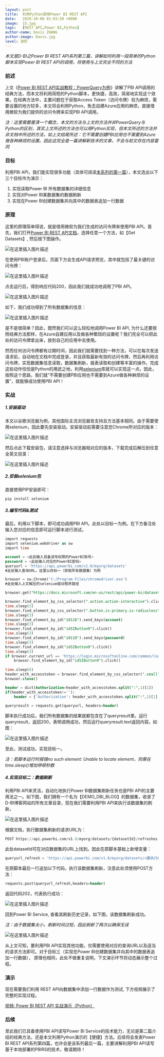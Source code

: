 ```yaml
---
layout: post
title:  利用Python调用Power BI REST API
date:   2020-10-08 01:03:50 +0000
image:  15.jpg
tags:   [REST API,Power BI,Python]
author-name: Davis ZHANG
author-image: Davis.jpg
level: 进阶
---
```


*本文是D-BI之Power BI REST API系列第三篇，讲解如何利用一段简单的Python脚本实现Power BI REST API的调用，将使用与上文完全不同的方法*

### 前述

上文《[Power BI REST API实战教程：PowerQuery为例](https://d-bi.gitee.io/pbi-rest-api-with-powerquery/)》讲解了PBI API调用的经典方法，而本文将利用简短的Python脚本，更快捷，高效，简易地实现这个效果。在经典方法中，主要问题在于获取Access Token（访问令牌）较为麻烦，需要设置的地方较多，本文将会利用Python，免去自建Azure应用的麻烦，直接借用微软为我们提供的访问令牌来实现PBI API调用。

*注：这里需要厘清一个概念，本文的方法与上文的方法并非PowerQuery与Python的区别，其实上文所述的方法也可以用Python实现，但本文所述的方法并非文档中所述的方法，如上文结尾所述：它不需要创建PBI应用也不需要到Azure做各种麻烦的设置。因此这完全是一篇讲解新技术的文章，不会与前文存在内容雷同*

### 目标

利用PBI API，我们能实现很多功能（具体可阅读[本系列的第一篇](https://d-bi.gitee.io/pbi-rest-api-introduction/)），本文选出以下三个目标作为演示：

1. 实现读取Power BI 所有数据集的详细信息
2. 实现对Power BI某数据集的数据刷新
3. 实现在Power BI创建数据集并向其中的数据表追加一行数据

### 原理

这里的原理简单得说，就是借用微软为我们生成的访问令牌来使用PBI API。首先，我们打开[Power BI REST API文档](https://docs.microsoft.com/en-us/rest/api/power-bi)，选择任意一个方法，如【Get Datasets】, 然后按下图操作。

![在这里插入图片描述](https://img-blog.csdnimg.cn/20201007162032663.png?x-oss-process=image/watermark,type_ZmFuZ3poZW5naGVpdGk,shadow_10,text_RC1CSSB8IERhdmlzIG9uIEJJ,size_16,color_FFFFFF,t_70#pic_center)

在使用PBI账户登录后，页面下方会生成API请求预览，其中就包括了最关键的访问令牌：

![在这里插入图片描述](https://img-blog.csdnimg.cn/20201007162601209.png?x-oss-process=image/watermark,type_ZmFuZ3poZW5naGVpdGk,shadow_10,text_RC1CSSB8IERhdmlzIG9uIEJJ,size_16,color_FFFFFF,t_70#pic_center)

点击运行后，得到响应代码200，因此我们就成功地调用了PBI API。

![在这里插入图片描述](https://img-blog.csdnimg.cn/202010071629192.png?x-oss-process=image/watermark,type_ZmFuZ3poZW5naGVpdGk,shadow_10,text_RC1CSSB8IERhdmlzIG9uIEJJ,size_16,color_FFFFFF,t_70#pic_center)

如下，我们成功得到了所有数据集的信息：

![在这里插入图片描述](https://img-blog.csdnimg.cn/20201007163420194.png?x-oss-process=image/watermark,type_ZmFuZ3poZW5naGVpdGk,shadow_10,text_RC1CSSB8IERhdmlzIG9uIEJJ,size_16,color_FFFFFF,t_70#pic_center)

是不是很简单？因此，既然我们可以这么轻松地调用Power BI API, 为什么还要按照经典方法那样，在Azure自建应用以及做各种繁琐的设置呢？我们完全可以把此处的访问令牌拿出来，放到自己的应用中去使用。

然而任何访问令牌都有过期时间，因此我们就需要找到一种方法，可以在每次发送请求前，自动地在文档中完成登录，并且获取最新有效的访问令牌，然后再利用访问令牌，实现数据集信息读取，数据集刷新，报表读取和创建等丰富的操作。完成这些动作恰恰是Python的用武之地，利用[selenium](https://selenium-python.readthedocs.io/)库就可以实现这一点。因此，按照这个思路，我们就“不需要创建PBI应用也不需要到Azure做各种麻烦的设置”，就能够成功使用PBI API！




### 实战

##### 1.安装驱动

本文以谷歌浏览器为例，其他国际主流浏览器皆支持且方法基本相同。由于需要使用selenium，因此要先安装驱动。安装驱动前需要注意您Chrome所对应的版本：

![在这里插入图片描述](https://img-blog.csdnimg.cn/20201007170452277.png?x-oss-process=image/watermark,type_ZmFuZ3poZW5naGVpdGk,shadow_10,text_RC1CSSB8IERhdmlzIG9uIEJJ,size_16,color_FFFFFF,t_70#pic_center)

然后点此下载安装包，请注意选择与浏览器相对应的版本，下载完成后解压到任意全英文目录：

![在这里插入图片描述](https://img-blog.csdnimg.cn/2020100717205870.png?x-oss-process=image/watermark,type_ZmFuZ3poZW5naGVpdGk,shadow_10,text_RC1CSSB8IERhdmlzIG9uIEJJ,size_16,color_FFFFFF,t_70#pic_center)

##### 2.安装selenium包

直接使用PIP安装即可：

```SQL
pip install selenium
```

##### 3.编写代码&测试

最后，利用以下脚本，即可成功调用PBI API。此处以目标一为例。在下方备注处输入您对应的信息即可运行脚本进行测试。

```SQL
import requests
import selenium.webdriver as sw
import time

account = <此处输入具备读写权限的PowerBI账号>
password = <此处输入对应的PowerBI密码>
queryurl = 'https://api.powerbi.com/v1.0/myorg/datasets' 
#此处输入查询URL，这里以目标一（获取所有数据集）为例

browser = sw.Chrome('C:/Program Files/chromedriver.exe')
#此处输入上文解压的selenium驱动程序路径

browser.get("https://docs.microsoft.com/en-us/rest/api/power-bi/datasets/getdatasets")

browser.find_element_by_css_selector(".action.action-interactive").click()
time.sleep(3)
browser.find_element_by_css_selector(".button.is-primary.is-radiusless").click()
time.sleep(3)
browser.find_element_by_id("i0116").send_keys(account)
time.sleep(3)
browser.find_element_by_id("idSIButton9").click()
time.sleep(3)
browser.find_element_by_id("i0118").send_keys(password)
time.sleep(3)
browser.find_element_by_id("idSIButton9").click()
time.sleep(3)
if browser.current_url == 'https://login.microsoftonline.com/common/login':
    browser.find_element_by_id("idSIButton9").click()
    
time.sleep(6)
header_with_accesstoken = browser.find_element_by_css_selector(".small").text.split("\n",1)[1]
browser.close()

header = dict(Authorization=header_with_accesstoken.split(":",1)[1])
if(header_with_accesstoken!=''):
    header = {'Authorization': header_with_accesstoken.split(":",1)[1].lstrip(" "), 'Content-Type': 'application/json'}
    
queryresult = requests.get(queryurl, headers=header)    
```

脚本执行成功后，我们所有数据集的结果就都包含在了queryresult里。运行queryresult，返回200，表明调用成功，然后运行queryresult.text返回内容。如图：

![在这里插入图片描述](https://img-blog.csdnimg.cn/2020100717442995.png?x-oss-process=image/watermark,type_ZmFuZ3poZW5naGVpdGk,shadow_10,text_RC1CSSB8IERhdmlzIG9uIEJJ,size_16,color_FFFFFF,t_70#pic_center)

至此，测试成功，实现目标一。

*注：若脚本运行时报错no such element: Unable to locate element，则需在time.sleep()增加停顿秒数*

##### 4.实现目标二：数据刷新

利用PBI API来灵活，自动化地执行Power BI数据集刷新任务也是PBI API的主要用法之一。如下图，我们拥有一个名为【DEMO_DBI_BLOG】的数据集，收录了D-BI博客网站的所有文章目录，现在我们需要利用PBI API来执行该数据集的刷新。

![在这里插入图片描述](https://img-blog.csdnimg.cn/20201008000014198.png?x-oss-process=image/watermark,type_ZmFuZ3poZW5naGVpdGk,shadow_10,text_RC1CSSB8IERhdmlzIG9uIEJJ,size_16,color_FFFFFF,t_70#pic_center)

根据文档，执行数据集刷新的请求URL为：

```SQL
POST https://api.powerbi.com/v1.0/myorg/datasets/{datasetId}/refreshes
```

此处datasetId可在对应数据集的URL上找到。因此在原脚本基础上新增变量：

```SQL
queryurl_refresh = 'https://api.powerbi.com/v1.0/myorg/datasets/<要执行刷新的数据集ID>/refreshes'
```

在原脚本最后一行追加以下代码，执行该数据集刷新，注意此处须使用POST方法：

```SQL
requests.post(queryurl_refresh,headers=header)
```

返回代码202，代表执行成功：

![在这里插入图片描述](https://img-blog.csdnimg.cn/20201008003740308.png#pic_center)

回到Power BI Service, 查看其刷新历史记录，如下图，该数据集刷新成功。

*注：由于数据集太小，刷新时间过短，因此刷新了两次以确保无误*

![在这里插入图片描述](https://img-blog.csdnimg.cn/20201008003515717.png?x-oss-process=image/watermark,type_ZmFuZ3poZW5naGVpdGk,shadow_10,text_RC1CSSB8IERhdmlzIG9uIEJJ,size_16,color_FFFFFF,t_70#pic_center)

从上文可知，要利用PBI API实现其他功能，仅需要使用对应的查询URL以及适当的请求方法即可。对于目标三（实现在Power BI创建数据集并向其中的数据表追加一行数据），
原理也相同，此处不做重复说明，下文演示环节将动态展示整个过程。

### 演示

现在需要我们利用 REST API向数据集中添加一行数据作为测试, 下方视频展示了完整的实现过程。

[视频: Power BI REST API 实战演示（Python）](https://www.zhihu.com/zvideo/1297479372132405248)





### 后续

至此我们已具备使用PBI API读写Power BI Service的技术能力，无论是第二篇介绍的经典方法，还是本文利用Python演示的【便捷】方法。后续将会发表Power BI REST API系列第四篇，也许会是该系列最后一篇，主要讲解利用PBI API读写基于本地部署的PBIRS的技术，敬请期待！

